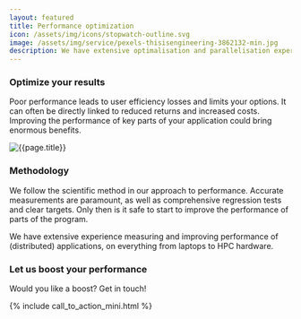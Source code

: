 ```yaml
---
layout: featured
title: Performance optimization
icon: /assets/img/icons/stopwatch-outline.svg
image: /assets/img/service/pexels-thisisengineering-3862132-min.jpg
description: We have extensive optimalisation and parallelisation experience in HPC.
---
```


<div class="row">
    <div class="col-md-12">
        <div class="service-details mb-40">
            <h3>Optimize your results</h3>
            <p>Poor performance leads to user efficiency losses and limits your options.
	    It can often be directly linked to reduced returns and increased costs.
	    Improving the performance of key parts of your application could bring enormous benefits.
	    </p>
        </div>
    </div>
</div>
<div class="row">
    <div class="col-xl-6 col-lg-12">
        <div class="s-details-img mb-30">
            <img src="{{site.baseurl}}/assets/img/service/5.jpg" alt="{{page.title}}">
        </div>
    </div>
    <div class="col-xl-6 col-lg-12">
        <div class="service-details mb-40">
            <h3>Methodology</h3>
            <p>We follow the scientific method in our approach to performance.
	    Accurate measurements are paramount, as well as comprehensive regression tests and clear targets.
	    Only then is it safe to start to improve the performance of parts of the program.</p>
	    <p>
	    We have extensive experience measuring and improving performance of (distributed) applications, on everything from laptops to HPC hardware.
	    </p>
        </div>
    </div>
</div>
<div class="service-details mb-30">
    <h3>Let us boost your performance</h3>
    <p>Would you like a boost? Get in touch!</p>
    {% include call_to_action_mini.html %}
</div>
